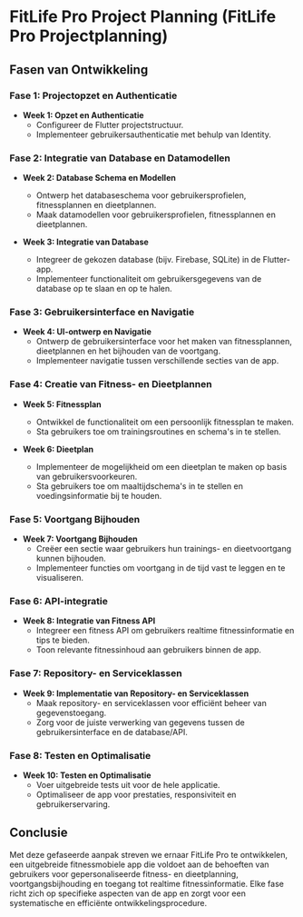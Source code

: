 # FitLife Pro Project Planning (FitLife Pro Projectplanning)


## Fasen van Ontwikkeling

### Fase 1: Projectopzet en Authenticatie

- **Week 1: Opzet en Authenticatie**
  - Configureer de Flutter projectstructuur.
  - Implementeer gebruikersauthenticatie met behulp van Identity.

### Fase 2: Integratie van Database en Datamodellen

- **Week 2: Database Schema en Modellen**
  - Ontwerp het databaseschema voor gebruikersprofielen, fitnessplannen en dieetplannen.
  - Maak datamodellen voor gebruikersprofielen, fitnessplannen en dieetplannen.

- **Week 3: Integratie van Database**
  - Integreer de gekozen database (bijv. Firebase, SQLite) in de Flutter-app.
  - Implementeer functionaliteit om gebruikersgegevens van de database op te slaan en op te halen.

### Fase 3: Gebruikersinterface en Navigatie

- **Week 4: UI-ontwerp en Navigatie**
  - Ontwerp de gebruikersinterface voor het maken van fitnessplannen, dieetplannen en het bijhouden van de voortgang.
  - Implementeer navigatie tussen verschillende secties van de app.

### Fase 4: Creatie van Fitness- en Dieetplannen

- **Week 5: Fitnessplan**
  - Ontwikkel de functionaliteit om een persoonlijk fitnessplan te maken.
  - Sta gebruikers toe om trainingsroutines en schema's in te stellen.

- **Week 6: Dieetplan**
  - Implementeer de mogelijkheid om een dieetplan te maken op basis van gebruikersvoorkeuren.
  - Sta gebruikers toe om maaltijdschema's in te stellen en voedingsinformatie bij te houden.

### Fase 5: Voortgang Bijhouden

- **Week 7: Voortgang Bijhouden**
  - Creëer een sectie waar gebruikers hun trainings- en dieetvoortgang kunnen bijhouden.
  - Implementeer functies om voortgang in de tijd vast te leggen en te visualiseren.

### Fase 6: API-integratie

- **Week 8: Integratie van Fitness API**
  - Integreer een fitness API om gebruikers realtime fitnessinformatie en tips te bieden.
  - Toon relevante fitnessinhoud aan gebruikers binnen de app.

### Fase 7: Repository- en Serviceklassen

- **Week 9: Implementatie van Repository- en Serviceklassen**
  - Maak repository- en serviceklassen voor efficiënt beheer van gegevenstoegang.
  - Zorg voor de juiste verwerking van gegevens tussen de gebruikersinterface en de database/API.

### Fase 8: Testen en Optimalisatie

- **Week 10: Testen en Optimalisatie**
  - Voer uitgebreide tests uit voor de hele applicatie.
  - Optimaliseer de app voor prestaties, responsiviteit en gebruikerservaring.

## Conclusie

Met deze gefaseerde aanpak streven we ernaar FitLife Pro te ontwikkelen, een uitgebreide fitnessmobiele app die voldoet aan de behoeften van gebruikers voor gepersonaliseerde fitness- en dieetplanning, voortgangsbijhouding en toegang tot realtime fitnessinformatie. Elke fase richt zich op specifieke aspecten van de app en zorgt voor een systematische en efficiënte ontwikkelingsprocedure.
